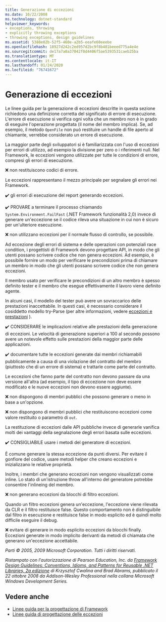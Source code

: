 ```yaml
---
title: Generazione di eccezioni
ms.date: 10/22/2008
ms.technology: dotnet-standard
helpviewer_keywords:
- exceptions, throwing
- explicitly throwing exceptions
- throwing exceptions, design guidelines
ms.assetid: 5388e02b-52f5-460e-a2b5-eeafe60eeebe
ms.openlocfilehash: 18927d242c2ed957d2bc9f8b481beeed775a4e4e
ms.sourcegitcommit: de17a7a0a37042f0d4406f5ae5393531caeb25ba
ms.translationtype: MT
ms.contentlocale: it-IT
ms.lasthandoff: 01/24/2020
ms.locfileid: "76741672"
---
```

# <a name="exception-throwing"></a>Generazione di eccezioni
Le linee guida per la generazione di eccezioni descritte in questa sezione richiedono una definizione corretta del significato di errore di esecuzione. L'errore di esecuzione si verifica ogni volta che un membro non è in grado di eseguire l'operazione progettata (il nome del membro implica). Se, ad esempio, il metodo `OpenFile` non può restituire un handle di file aperto al chiamante, verrebbe considerato un errore di esecuzione.

 La maggior parte degli sviluppatori si è familiarizzata con l'uso di eccezioni per errori di utilizzo, ad esempio la divisione per zero o i riferimenti null. Nel Framework, le eccezioni vengono utilizzate per tutte le condizioni di errore, compresi gli errori di esecuzione.

 ❌ non restituiscono codici di errore.

 Le eccezioni rappresentano il mezzo principale per segnalare gli errori nei Framework.

 ✔️ gli errori di esecuzione del report generando eccezioni.

 ✔️ PROVARE a terminare il processo chiamando `System.Environment.FailFast` (.NET Framework funzionalità 2,0) invece di generare un'eccezione se il codice rileva una situazione in cui non è sicuro per un'ulteriore esecuzione.

 ❌ non utilizzano eccezioni per il normale flusso di controllo, se possibile.

 Ad eccezione degli errori di sistema e delle operazioni con potenziali race condition, i progettisti di Framework devono progettare API, in modo che gli utenti possano scrivere codice che non genera eccezioni. Ad esempio, è possibile fornire un modo per verificare le precondizioni prima di chiamare un membro in modo che gli utenti possano scrivere codice che non genera eccezioni.

 Il membro usato per verificare le precondizioni di un altro membro è spesso definito tester e il membro che esegue effettivamente il lavoro viene definito agente.

 In alcuni casi, il modello del tester può avere un sovraccarico delle prestazioni inaccettabile. In questi casi, è necessario considerare il cosiddetto modello try-Parse (per altre informazioni, vedere [eccezioni e prestazioni](../../../docs/standard/design-guidelines/exceptions-and-performance.md) ).

 ✔️ CONSIDERARE le implicazioni relative alle prestazioni della generazione di eccezioni. Le velocità di generazione superiori a 100 al secondo possono avere un notevole effetto sulle prestazioni della maggior parte delle applicazioni.

 ✔️ documentare tutte le eccezioni generate dai membri richiamabili pubblicamente a causa di una violazione del contratto del membro (piuttosto che di un errore di sistema) e trattarle come parte del contratto.

 Le eccezioni che fanno parte del contratto non devono passare da una versione all'altra (ad esempio, il tipo di eccezione non deve essere modificato e le nuove eccezioni non devono essere aggiunte).

 ❌ non dispongono di membri pubblici che possono generare o meno in base a un'opzione.

 ❌ non dispongono di membri pubblici che restituiscono eccezioni come valore restituito o parametro di `out`.

 La restituzione di eccezioni dalle API pubbliche invece di generarle vanifica molti dei vantaggi della segnalazione degli errori basata sulle eccezioni.

 ✔️ CONSIGLIABILE usare i metodi del generatore di eccezioni.

 È comune generare la stessa eccezione da punti diversi. Per evitare il gonfiore del codice, usare metodi helper che creano eccezioni e inizializzano le relative proprietà.

 Inoltre, i membri che generano eccezioni non vengono visualizzati come inline. Lo stato di un'istruzione throw all'interno del generatore potrebbe consentire l'inlineing del membro.

 ❌ non generano eccezioni da blocchi di filtro eccezioni.

 Quando un filtro eccezioni genera un'eccezione, l'eccezione viene rilevata da CLR e il filtro restituisce false. Questo comportamento non è distinguibile dal filtro in esecuzione e restituisce false in modo esplicito ed è quindi molto difficile eseguire il debug.

 ❌ evitare di generare in modo esplicito eccezioni da blocchi finally. Eccezioni generate in modo implicito derivanti da metodi di chiamata che generano un'eccezione accettabile.

 *Parti © 2005, 2009 Microsoft Corporation. Tutti i diritti riservati.*

 *Ristampato con l'autorizzazione di Pearson Education, Inc. da [Framework Design Guidelines: Conventions, Idioms, and Patterns for Reusable .NET Libraries, 2a edizione](https://www.informit.com/store/framework-design-guidelines-conventions-idioms-and-9780321545619) di Krzysztof Cwalina and Brad Abrams, pubblicato il 22 ottobre 2008 da Addison-Wesley Professional nella collana Microsoft Windows Development Series.*

## <a name="see-also"></a>Vedere anche

- [Linee guida per la progettazione di Framework](../../../docs/standard/design-guidelines/index.md)
- [Linee guida di progettazione delle eccezioni](../../../docs/standard/design-guidelines/exceptions.md)

